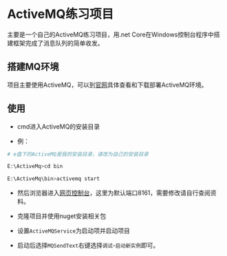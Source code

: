 # ActiveMQ练习项目 #

主要是一个自己的ActiveMQ练习项目，用.net Core在Windows控制台程序中搭建框架完成了消息队列的简单收发。

## 搭建MQ环境 ##

项目主要使用ActiveMQ，可以到[官网](http://activemq.apache.org/)具体查看和下载部署ActiveMQ环境。

## 使用 ##

+ cmd进入ActiveMQ的安装目录

+ 例：

```bash
# e盘下的ActiveMQ是我的安装目录，请改为自己的安装目录

E:\ActiveMq>cd bin

E:\ActiveMq\bin>activemq start

```

+ 然后浏览器进入[网页控制台](http://127.0.0.1:8161)，这里为默认端口8161，需要修改请自行查阅资料。

+ 克隆项目并使用nuget安装相关包

+ 设置`ActiveMQService`为启动项并启动项目

+ 启动后选择`MQSendText`右键选择`调试`-`启动新实例`即可。